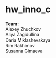 # hw_inno_c
  __Team:__ <br />
Alexey Zhuchkov <br />
Aliya Zagidullina <br />
Daria Miklashevskaya <br />
Rim Rakhimov <br />
Susanna Gimaeva <br />
